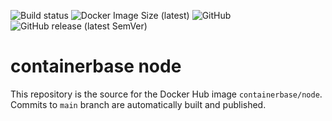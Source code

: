 ![Build status](https://github.com/containerbase/node/workflows/build/badge.svg)
![Docker Image Size (latest)](https://img.shields.io/docker/image-size/containerbase/node/latest)
![GitHub](https://img.shields.io/github/license/containerbase/node)
![GitHub release (latest SemVer)](https://img.shields.io/github/v/release/containerbase/node)

# containerbase node

This repository is the source for the Docker Hub image `containerbase/node`. Commits to `main` branch are automatically built and published.
